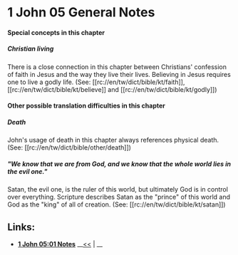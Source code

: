 # 1 John 05 General Notes #

#### Special concepts in this chapter ####

##### Christian living #####
There is a close connection in this chapter between Christians' confession of faith in Jesus and the way they live their lives. Believing in Jesus requires one to live a godly life. (See: [[rc://en/tw/dict/bible/kt/faith]], [[rc://en/tw/dict/bible/kt/believe]] and [[rc://en/tw/dict/bible/kt/godly]])

#### Other possible translation difficulties in this chapter ####

##### Death #####
John's usage of death in this chapter always references physical death. (See: [[rc://en/tw/dict/bible/other/death]])

##### "We know that we are from God, and we know that the whole world lies in the evil one." #####
Satan, the evil one, is the  ruler of this world, but ultimately God is in control over everything. Scripture describes Satan as the "prince" of this world and God as the "king" of all of creation. (See: [[rc://en/tw/dict/bible/kt/satan]])

## Links: ##

* __[1 John 05:01 Notes](./01.md)__
__[<<](../04/intro.md) | __
